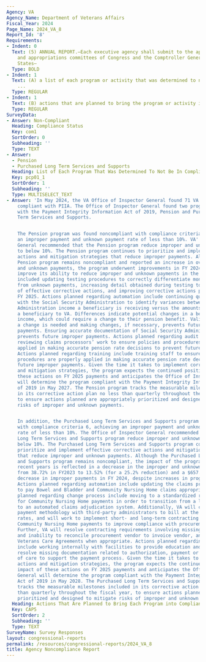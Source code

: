 ```yaml
---
Agency: VA
Agency_Name: Department of Veterans Affairs
Fiscal_Year: 2024
Page_Name: 2024_VA_8
Report_Id: '8'
Requirements:
- Indent: 0
  Text: (5) ANNUAL REPORT.—Each executive agency shall submit to the appropriate authorizing
    and appropriations committees of Congress and the Comptroller General of the United
    States—
  Type: BOLD
- Indent: 1
  Text: (A) a list of each program or activity that was determined to not be in compliance
    ...
  Type: REGULAR
- Indent: 1
  Text: (B) actions that are planned to bring the program or activity into compliance.
  Type: REGULAR
SurveyData:
- Answer: Non-Compliant
  Heading: Compliance Status
  Key: com1
  SortOrder: 0
  Subheading: ''
  Type: TEXT
- Answer:
  - Pension
  - Purchased Long Term Services and Supports
  Heading: List of Each Program That Was Determined To Not Be In Compliance
  Key: pcp01_1
  SortOrder: 1
  Subheading: ''
  Type: MULTISELECT_TEXT
- Answer: 'In May 2024, the VA Office of Inspector General found 71 VA programs fully
    compliant with PIIA. The Office of Inspector General found two programs noncompliant
    with the Payment Integrity Information Act of 2019, Pension and Purchased Long
    Term Services and Supports.


    The Pension program was found noncompliant with compliance criteria 6, achieving
    an improper payment and unknown payment rate of less than 10%. VA''s Inspector
    General recommended that the Pension program reduce improper and unknown payments
    to below 10%. The Pension program continues to prioritize and implement corrective
    actions and mitigation strategies that reduce improper payments. Although the
    Pension program remains noncompliant and reported an increase in overall improper
    and unknown payments, the program underwent improvements in FY 2024 that will
    improve its ability to reduce improper and unknown payments in the future. This
    included updating testing procedures to correctly differentiate monetary loss
    from unknown payments, increasing detail obtained during testing to improve development
    of effective corrective actions, and improving corrective actions planned for
    FY 2025. Actions planned regarding automation include continuing quarterly matches
    with the Social Security Administration to identify variances between Social Security
    Administration income a beneficiary is receiving versus the amounts reported by
    a beneficiary to VA. Differences indicate potential changes in a beneficiary’s
    income, which could require a change to their pension benefit. Validating whether
    a change is needed and making changes, if necessary, prevents future improper
    payments. Ensuring accurate documentation of Social Security Administration income
    prevents future improper payments. Actions planned regarding audit include randomly
    reviewing claims processors’ work to ensure policies and procedures are properly
    applied in making accurate pension rate decisions to prevent future improper payments.
    Actions planned regarding training include training staff to ensure policies and
    procedures are properly applied in making accurate pension rate decision to prevent
    future improper payments. Given the time it takes to implement corrective actions
    and mitigation strategies, the program expects the continued positive impact of
    these actions on FY 2025 payments and anticipates the Office of Inspector General
    will determine the program compliant with the Payment Integrity Information Act
    of 2019 in May 2027. The Pension program tracks the measurable milestones included
    in its corrective action plan no less than quarterly throughout the fiscal year,
    to ensure actions planned are appropriately prioritized and designed to mitigate
    risks of improper and unknown payments.


    In addition, the Purchased Long Term Services and Supports program was found noncompliant
    with compliance criteria 6, achieving an improper payment and unknown payment
    rate of less than 10%. The Office of Inspector General recommended that the Purchased
    Long Term Services and Supports program reduce improper and unknown payments to
    below 10%. The Purchased Long Term Services and Supports program continues to
    prioritize and implement effective corrective actions and mitigation strategies
    that reduce improper and unknown payments. Although the Purchased Long Term Services
    and Supports program remains noncompliant, the impact of the program changes in
    recent years is reflected in a decrease in the improper and unknown payment rate
    from 38.72% in FY2023 to 13.52% (for a 25.2% reduction) and a $657.90 million
    decrease in improper payments in FY 2024, despite increases in program spending.
    Actions planned regarding automation include updating the claims processing system
    to pay Bowel and Bladder and Community Nursing Home claims appropriately. Actions
    planned regarding change process include moving to a standardized rate schedule
    for Community Nursing Home payments in order to transition from a legacy system
    to an automated claims adjudication system. Additionally, VA will continue clarifying
    payment methodology with third-party administrators to bill at the correct allowable
    rates, and will work to implement short- and long-term contracting options for
    Community Nursing Home payments to improve compliance with procurement requirements.
    Further, VA will resolve contracting requirements involving missing signatures
    and inability to reconcile procurement vendor to invoice vendor, and will establish
    Veterans Care Agreements when appropriate. Actions planned regarding training
    include working internally with facilities to provide education and training to
    resolve missing documentation related to authorization, payment or Veteran level
    of care to support the payment process. Given the time it takes to implement corrective
    actions and mitigation strategies, the program expects the continued positive
    impact of these actions on FY 2025 payments and anticipates the Office of Inspector
    General will determine the program compliant with the Payment Integrity Information
    Act of 2019 in May 2028. The Purchased Long Term Services and Supports program
    tracks the measurable milestones included in its corrective action plan no less
    than quarterly throughout the fiscal year, to ensure actions planned are appropriately
    prioritized and designed to mitigate risks of improper and unknown payments.'
  Heading: Actions That Are Planned to Bring Each Program into Compliance
  Key: CAP5
  SortOrder: 2
  Subheading: ''
  Type: TEXT
SurveyName: Survey Responses
layout: congressional-reports
permalink: /resources/congressional-reports/2024_VA_8
title: Agency Noncompliance Report
---
```

